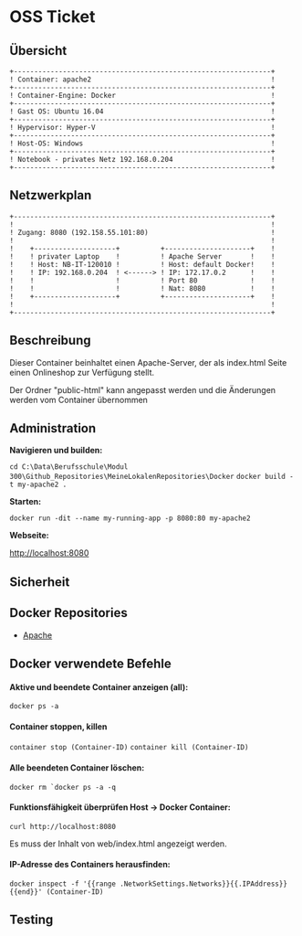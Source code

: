 OSS Ticket
==========

## Übersicht 

    +---------------------------------------------------------------+
    ! Container: apache2                                            !	
    +---------------------------------------------------------------+
    ! Container-Engine: Docker                                      !	
    +---------------------------------------------------------------+
    ! Gast OS: Ubuntu 16.04                                         !	
    +---------------------------------------------------------------+
    ! Hypervisor: Hyper-V                                           !	
    +---------------------------------------------------------------+
    ! Host-OS: Windows                                              !	
    +---------------------------------------------------------------+
    ! Notebook - privates Netz 192.168.0.204                        !                 
    +---------------------------------------------------------------+


## Netzwerkplan
    +---------------------------------------------------------------+
    !                                                               !                 
    ! Zugang: 8080 (192.158.55.101:80)                              !	
    !                                                               !	
    !    +--------------------+          +---------------------+    !
    !    ! privater Laptop    !          ! Apache Server       !    !       
    !    ! Host: NB-IT-120010 !          ! Host: default Docker!    !
    !    ! IP: 192.168.0.204  ! <------> ! IP: 172.17.0.2      !    !
    !    !                    !          ! Port 80             !    !
    !    !                    !          ! Nat: 8080           !    !
    !    +--------------------+          +---------------------+    !
    !                                                               !	
    +---------------------------------------------------------------+

## Beschreibung

Dieser Container beinhaltet einen Apache-Server, der als index.html Seite
einen Onlineshop zur Verfügung stellt.

Der Ordner "public-html" kann angepasst werden und die Änderungen werden
vom Container übernommen


## Administration

**Navigieren und builden:**

```cd C:\Data\Berufsschule\Modul 300\Github_Repositories\MeineLokalenRepositories\Docker```
```docker build -t my-apache2 .```
	
**Starten:**

```docker run -dit --name my-running-app -p 8080:80 my-apache2```


**Webseite:**

[http://localhost:8080](http://localhost:8080)
	

## Sicherheit



## Docker Repositories

* [Apache](https://github.com/mc-b/M300/tree/master/docker/apache)


## Docker verwendete Befehle

#### Aktive und beendete Container anzeigen (all):
```docker ps -a```


#### Container stoppen, killen
```container stop (Container-ID)```
```container kill (Container-ID)```


#### Alle beendeten Container löschen:
```docker rm `docker ps -a -q```

#### Funktionsfähigkeit überprüfen Host -> Docker Container:
```curl http://localhost:8080```	

Es muss der Inhalt von web/index.html angezeigt werden.


#### IP-Adresse des Containers herausfinden:
```docker inspect -f '{{range .NetworkSettings.Networks}}{{.IPAddress}}{{end}}' (Container-ID)```




## Testing
